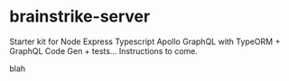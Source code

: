 # brainstrike-server

Starter kit for Node Express Typescript Apollo GraphQL with TypeORM + GraphQL Code Gen + tests... Instructions to come.

blah